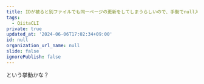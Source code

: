 ```yaml
---
title: IDが被ると別ファイルでも同一ページの更新をしてしまうらしいので、手動でnull入れる
tags:
  - QiitaCLI
private: true
updated_at: '2024-06-06T17:02:34+09:00'
id: null
organization_url_name: null
slide: false
ignorePublish: false
---
```


という挙動かな？
